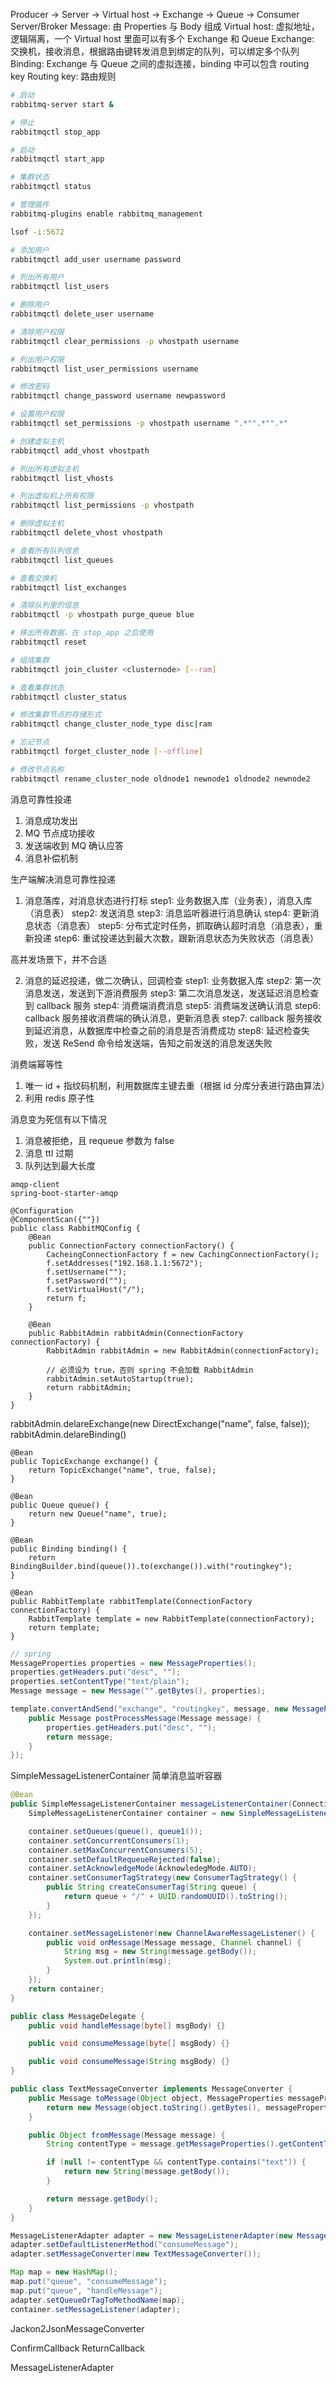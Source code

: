 Producer -> Server -> Virtual host -> Exchange -> Queue -> Consumer
Server/Broker
Message: 由 Properties 与 Body 组成
Virtual host: 虚拟地址，逻辑隔离，一个 Virtual host 里面可以有多个 Exchange 和 Queue
Exchange: 交换机，接收消息，根据路由键转发消息到绑定的队列，可以绑定多个队列
Binding: Exchange 与 Queue 之间的虚拟连接，binding 中可以包含 routing key
Routing key: 路由规则

```sh
# 启动
rabbitmq-server start &

# 停止
rabbitmqctl stop_app

# 启动
rabbitmqctl start_app

# 集群状态
rabbitmqctl status

# 管理插件
rabbitmq-plugins enable rabbitmq_management
```
```sh
lsof -i:5672 
```
```sh
# 添加用户
rabbitmqctl add_user username password

# 列出所有用户
rabbitmqctl list_users

# 删除用户
rabbitmqctl delete_user username

# 清除用户权限
rabbitmqctl clear_permissions -p vhostpath username

# 列出用户权限
rabbitmqctl list_user_permissions username

# 修改密码
rabbitmqctl change_password username newpassword

# 设置用户权限
rabbitmqctl set_permissions -p vhostpath username ".*"".*"".*"
```
```sh
# 创建虚拟主机
rabbitmqctl add_vhost vhostpath

# 列出所有虚拟主机
rabbitmqctl list_vhosts

# 列出虚拟机上所有权限
rabbitmqctl list_permissions -p vhostpath

# 删除虚拟主机
rabbitmqctl delete_vhost vhostpath
```
```sh
# 查看所有队列信息
rabbitmqctl list_queues

# 查看交换机
rabbitmqctl list_exchanges

# 清除队列里的信息
rabbitmqctl -p vhostpath purge_queue blue
```
```sh
# 移出所有数据，在 stop_app 之后使用
rabbitmqctl reset

# 组成集群
rabbitmqctl join_cluster <clusternode> [--ram]

# 查看集群状态
rabbitmqctl cluster_status

# 修改集群节点的存储形式
rabbitmqctl change_cluster_node_type disc|ram

# 忘记节点
rabbitmqctl forget_cluster_node [--offline]

# 修改节点名称
rabbitmqctl rename_cluster_node oldnode1 newnode1 oldnode2 newnode2
```


消息可靠性投递
1. 消息成功发出
2. MQ 节点成功接收
3. 发送端收到 MQ 确认应答
4. 消息补偿机制

生产端解决消息可靠性投递
1. 消息落库，对消息状态进行打标
step1: 业务数据入库（业务表），消息入库（消息表）
step2: 发送消息
step3: 消息监听器进行消息确认
step4: 更新消息状态（消息表）
step5: 分布式定时任务，抓取确认超时消息（消息表），重新投递
step6: 重试投递达到最大次数，跟新消息状态为失败状态（消息表）

高并发场景下，并不合适

2. 消息的延迟投递，做二次确认，回调检查
step1: 业务数据入库
step2: 第一次消息发送，发送到下游消费服务
step3: 第二次消息发送，发送延迟消息检查到 callback 服务
step4: 消费端消费消息
step5: 消费端发送确认消息
step6: callback 服务接收消费端的确认消息，更新消息表
step7: callback 服务接收到延迟消息，从数据库中检查之前的消息是否消费成功
step8: 延迟检查失败，发送 ReSend 命令给发送端，告知之前发送的消息发送失败

消费端幂等性
1. 唯一 id + 指纹码机制，利用数据库主键去重（根据 id 分库分表进行路由算法）
2. 利用 redis 原子性

消息变为死信有以下情况
1. 消息被拒绝，且 requeue 参数为 false
2. 消息 ttl 过期
3. 队列达到最大长度


```
amqp-client
spring-boot-starter-amqp
```

```
@Configuration
@ComponentScan({""})
public class RabbitMQConfig {
    @Bean
    public ConnectionFactory connectionFactory() {
        CacheingConnectionFactory f = new CachingConnectionFactory();
        f.setAddresses("192.168.1.1:5672");
        f.setUsername("");
        f.setPassword("");
        f.setVirtualHost("/");
        return f;
    }

    @Bean
    public RabbitAdmin rabbitAdmin(ConnectionFactory connectionFactory) {
        RabbitAdmin rabbitAdmin = new RabbitAdmin(connectionFactory);

        // 必须设为 true，否则 spring 不会加载 RabbitAdmin
        rabbitAdmin.setAutoStartup(true);
        return rabbitAdmin;
    }
}
```

rabbitAdmin.delareExchange(new DirectExchange("name", false, false));
rabbitAdmin.delareBinding()

```
@Bean
public TopicExchange exchange() {
    return TopicExchange("name", true, false);
}

@Bean
public Queue queue() {
    return new Queue("name", true);
}

@Bean
public Binding binding() {
    return BindingBuilder.bind(queue()).to(exchange()).with("routingkey");
}

@Bean
public RabbitTemplate rabbitTemplate(ConnectionFactory connectionFactory) {
    RabbitTemplate template = new RabbitTemplate(connectionFactory);
    return template;
}
```
```java
// spring
MessageProperties properties = new MessageProperties();
properties.getHeaders.put("desc", "");
properties.setContentType("text/plain");
Message message = new Message("".getBytes(), properties);

template.convertAndSend("exchange", "routingkey", message, new MessagePostProcessor() {
    public Message postProcessMessage(Message message) {
        properties.getHeaders.put("desc", "");
        return message;
    }
});
```

SimpleMessageListenerContainer
简单消息监听容器
```java
@Bean
public SimpleMessageListenerContainer messageListenerContainer(ConnectionFactory connectionFactory) {
    SimpleMessageListenerContainer container = new SimpleMessageListenerContainer(connectionFactory);

    container.setQueues(queue(), queue1());
    container.setConcurrentConsumers(1);
    container.setMaxConcurrentConsumers(5);
    container.setDefaultRequeueRejected(false);
    container.setAcknowledgeMode(AcknowledegMode.AUTO);
    container.setConsumerTagStrategy(new ConsumerTagStrategy() {
        public String createConsumerTag(String queue) {
            return queue + "/" + UUID.randomUUID().toString();
        }
    });

    container.setMessageListener(new ChannelAwareMessageListener() {
        public void onMessage(Message message, Channel channel) {
            String msg = new String(message.getBody());
            System.out.println(msg);
        }
    });
    return container;
}
```
```java
public class MessageDelegate {
    public void handleMessage(byte[] msgBody) {}

    public void consumeMessage(byte[] msgBody) {}

    public void consumeMessage(String msgBody) {}
}
```
```java
public class TextMessageConverter implements MessageConverter {
    public Message toMessage(Object object, MessageProperties messageProperties) {
        return new Message(object.toString().getBytes(), messageProperties);
    }

    public Object fromMessage(Message message) {
        String contentType = message.getMessageProperties().getContentType();

        if (null != contentType && contentType.contains("text")) {
            return new String(message.getBody());
        }

        return message.getBody();
    }
}
```
```java
MessageListenerAdapter adapter = new MessageListenerAdapter(new MessageDelegate());
adapter.setDefaultListenerMethod("consumeMessage");
adapter.setMessageConverter(new TextMessageConverter());

Map map = new HashMap();
map.put("queue", "consumeMessage");
map.put("queue", "handleMessage");
adapter.setQueueOrTagToMethodName(map);
container.setMessageListener(adapter);
```

Jackon2JsonMessageConverter

ConfirmCallback
ReturnCallback

MessageListenerAdapter





